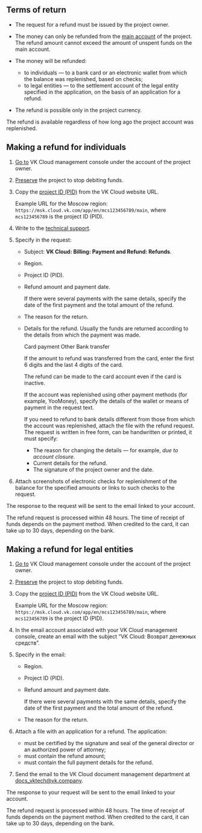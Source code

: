 ## Terms of return

- The request for a refund must be issued by the project owner.
- The money can only be refunded from the [main account](../../concepts/balance/) of the project. The refund amount cannot exceed the amount of unspent funds on the main account.
- The money will be refunded:

  - to individuals — to a bank card or an electronic wallet from which the balance was replenished, based on checks;
  - to legal entities — to the settlement account of the legal entity specified in the application, on the basis of an application for a refund.

- The refund is possible only in the project currency.

<info>

The refund is available regardless of how long ago the project account was replenished.

</info>

## Making a refund for individuals

1. [Go to](https://msk.cloud.vk.com/app/en/) VK Cloud management console under the account of the project owner.
1. [Preserve](/en/tools-for-using-services/account/service-management/project-settings/manage#project_conservation) the project to stop debiting funds.
1. Copy the [project ID (PID)](/en/tools-for-using-services/account/service-management/project-settings/manage#getting_project_id) from the VK Cloud website URL.

   Example URL for the Moscow region: `https://msk.cloud.vk.com/app/en/mcs123456789/main`, where `mcs123456789` is the project ID (PID).

1. Write to the [technical support](mailto:support@mcs.mail.ru).
1. Specify in the request:

   - Subject: **VK Cloud: Billing: Payment and Refund: Refunds**.
   - Region.
   - Project ID (PID).
   - Refund amount and payment date.

     If there were several payments with the same details, specify the date of the first payment and the total amount of the refund.

   - The reason for the return.
   - Details for the refund. Usually the funds are returned according to the details from which the payment was made.

      <tabs>
      <tablist>
      <tab>Сard payment</tab>
      <tab>Other</tab>
      <tab>Bank transfer</tab>
      </tablist>
      <tabpanel>

      If the amount to refund was transferred from the card, enter the first 6 digits and the last 4 digits of the card.

      <info>

      The refund can be made to the card account even if the card is inactive.

      </info>

      </tabpanel>

      <tabpanel>

      If the account was replenished using other payment methods (for example, YooMoney), specify the details of the wallet or means of payment in the request text.

      </tabpanel>

      <tabpanel>

      If you need to refund to bank details different from those from which the account was replenished, attach the file with the refund request. The request is written in free form, can be handwritten or printed, it must specify:

      - The reason for changing the details — for example, *due to account closure*.
      - Current details for the refund.
      - The signature of the project owner and the date.

      </tabpanel>

1. Attach screenshots of electronic checks for replenishment of the balance for the specified amounts or links to such checks to the request.

The response to the request will be sent to the email linked to your account.

The refund request is processed within 48 hours. The time of receipt of funds depends on the payment method. When credited to the card, it can take up to 30 days, depending on the bank.

## Making a refund for legal entities

1. [Go to](https://msk.cloud.vk.com/app/en/) VK Cloud management console under the account of the project owner.
1. [Preserve](/en/tools-for-using-services/account/service-management/project-settings/manage#project_conservation) the project to stop debiting funds.
1. Copy the [project ID (PID)](/en/tools-for-using-services/account/service-management/project-settings/manage#getting_project_id) from the VK Cloud website URL.

   Example URL for the Moscow region: `https://msk.cloud.vk.com/app/en/mcs123456789/main`, where `mcs123456789` is the project ID (PID).

1. In the email account associated with your VK Cloud management console, create an email with the subject “VK Cloud: Возврат денежных средств”.
1. Specify in the email:

   - Region.
   - Project ID (PID).
   - Refund amount and payment date.

     If there were several payments with the same details, specify the date of the first payment and the total amount of the refund.

   - The reason for the return.

1. Attach a file with an application for a refund. The application:

    - must be certified by the signature and seal of the general director or an authorized power of attorney;
    - must contain the refund amount;
    - must contain the full payment details for the refund.

1. Send the email to the VK Cloud document management department at [docs_vktech@vk.company](mailto:docs_vktech@vk.company).

The response to your request will be sent to the email linked to your account.

The refund request is processed within 48 hours. The time of receipt of funds depends on the payment method. When credited to the card, it can take up to 30 days, depending on the bank.
